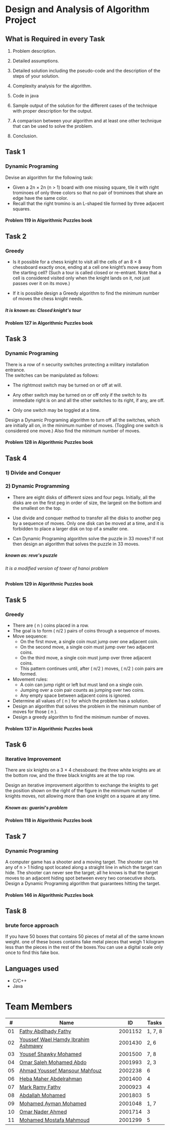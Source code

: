# Design and Analysis of Algorithm Project 

## What is Required in every Task
1. Problem description.
   
2. Detailed assumptions.

3. Detailed solution including the pseudo-code and the description of the steps of your solution.
   
4. Complexity analysis for the algorithm.

5. Code in java
 
6. Sample output of the solution for the different cases of the technique with proper description for the output.

7. A comparison between your algorithm and at least one other technique that can be used to solve the problem.
 
8. Conclusion.


## Task 1
### Dynamic Programing
Devise an algorithm for the following task: 
- Given a 2n × 2n (n > 1) board with one missing square, tile it with right trominoes of only three colors so that no pair of trominoes that share an edge have the same color.
- Recall that the right tromino is an L-shaped tile formed by three adjacent squares.

#### Problem 119 in Algorithmic Puzzles book


## Task 2
### Greedy 
- Is it possible for a chess knight to visit all the cells of an 8 × 8 chessboard exactly once, ending at a cell one knight’s move away from the starting cell? (Such a tour is called closed or re-entrant. Note that a cell is considered visited only when the knight lands on it, not just passes over it on its move.)

- If it is possible design a Greedy algorithm to find the minimum number of moves the chess knight needs.

##### It is known as: Closed knight's tour

#### Problem 127 in Algorithmic Puzzles book


## Task 3
### Dynamic Programing
There is a row of n security switches protecting a military installation entrance.<br> The switches can be manipulated as follows:

- The rightmost switch may be turned on or off at will.
    
- Any other switch may be turned on or off only if the switch to its immediate right is on and all the other switches to its right, if any, are off.
    
- Only one switch may be toggled at a time.
    
Design a Dynamic Programing algorithm to turn off all the switches, which are initially all on, in the minimum number of moves. (Toggling one switch is considered one move.) Also find the minimum number of moves.

#### Problem 128 in Algorithmic Puzzles book

## Task 4
### 1) Divide and Conquer 
### 2) Dynamic Programming
- There are eight disks of different sizes and four pegs. Initially, all the disks are on the first peg in order of size, the largest on the bottom and the smallest on the top.

- Use divide and conquer method to transfer all the disks to another peg by a sequence of moves. Only one disk can be moved at a time, and it is forbidden to place a larger disk on top of a smaller one.

- Can Dynamic Programing algorithm solve the puzzle in 33 moves? If not then design an algorithm that solves the puzzle in 33 moves.

##### known as: reve's puzzle

###### It is a modified version of tower of hanoi problem 

#### Problem 129 in Algorithmic Puzzles book


## Task 5
### Greedy
- There are \( n \) coins placed in a row.
- The goal is to form \( n/2 \) pairs of coins through a sequence of moves.
- Move sequence:
  - On the first move, a single coin must jump over one adjacent coin.
  - On the second move, a single coin must jump over two adjacent coins.
  - On the third move, a single coin must jump over three adjacent coins.
  - This pattern continues until, after \( n/2 \) moves, \( n/2 \) coin pairs are formed.
- Movement rules:
  - A coin can jump right or left but must land on a single coin.
  - Jumping over a coin pair counts as jumping over two coins.
  - Any empty space between adjacent coins is ignored.
- Determine all values of \( n \) for which the problem has a solution.
- Design an algorithm that solves the problem in the minimum number of moves for those \( n \).
- Design a greedy algorithm to find the minimum number of moves.

#### Problem 137 in Algorithmic Puzzles book

## Task 6
### Iterative Improvement
There are six knights on a 3 × 4 chessboard: the three white knights are at the bottom row, and the three black knights are at the top row.

Design an iterative improvement algorithm to exchange the knights to get the position shown on the right of the figure in the minimum number of knights moves, not allowing more than one knight on a square at any time.

##### Known as: guarini's problem

#### Problem 118 in Algorithmic Puzzles book

## Task 7
### Dynamic Programing
A computer game has a shooter and a moving target. The shooter can hit any of n > 1 hiding spot located along a straight line in which the target can hide. The shooter can never see the target; all he knows is that the target moves to an adjacent hiding spot between every two consecutive shots. Design a Dynamic Programing algorithm that guarantees hitting the target.

#### Problem 146 in Algorithmic Puzzles book

## Task 8 
### brute force approach
If you have 50 boxes that contains 50 pieces of metal all of the same known weight. one of these boxes contains fake metal pieces that weigh 1 kilogram less than the pieces in the rest of the boxes.You can use a digital scale only once to find this fake box.

## Languages used
- C/C++
- Java


# Team Members
| #  | Name                                                                      |   ID    |  Tasks   |
| -  |------------- | ------- | ------- | 
| 01 | [Fathy Abdlhady Fathy](https://github.com/FathyAbdlhady)                  | 2001152 | 1, 7, 8  |
| 02 | [Youssef Wael Hamdy Ibrahim Ashmawy](https://github.com/youssefashmawy)   | 2001430 |   2, 6   |
| 03 | [Yousef Shawky Mohamed](https://github.com/thedarkevil987)                | 2001500 |   7, 8   |
| 04 | [Omar Saleh Mohamed Abdo](https://github.com/MrMariodude)                 | 2001993 |   2, 3   |
| 05 | [Ahmad Youssef Mansour Mahfouz](https://github.com/rye141200)             | 2002238 |    6     |
| 06 | [Heba Maher Abdelrahman](https://github.com/hebamaher)                    | 2001400 |    4     |
| 07 | [Mark Ramy Fathy](https://github.com/markramy23)                          | 2000923 |    4     |
| 08 | [Abdallah Mohamed](https://github.com/AntiHexCodeII)                      | 2001803 |    5     |
| 09 | [Mohamed Ayman Mohamed](https://github.com/jokr0000)                      | 2001048 |   1, 7   |  
| 10 | [Omar Nader Ahmed](https://github.com/ElecSpartan)                        | 2001714 |    3     |
| 11 | [Mohamed Mostafa Mahmoud](https://github.com/mohamed-most)                | 2001299 |    5     |
